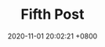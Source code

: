 ---
title:  "Fifth Post"
date:   2020-11-01 20:02:21 +0800
categories: test
permalink: /posts/:title
tags:
  - test
  - fifth
---